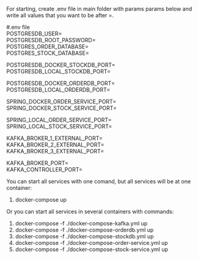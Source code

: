 For starting, create .env file in main folder with params params below and write all values that you want to be after =. <br>

#.env file <br>
POSTGRESDB_USER= <br>
POSTGRESDB_ROOT_PASSWORD= <br>
POSTGRES_ORDER_DATABASE= <br>
POSTGRES_STOCK_DATABASE= <br>

POSTGRESDB_DOCKER_STOCKDB_PORT= <br>
POSTGRESDB_LOCAL_STOCKDB_PORT= <br>

POSTGRESDB_DOCKER_ORDERDB_PORT= <br>
POSTGRESDB_LOCAL_ORDERDB_PORT= <br>

SPRING_DOCKER_ORDER_SERVICE_PORT= <br>
SPRING_DOCKER_STOCK_SERVICE_PORT= <br>

SPRING_LOCAL_ORDER_SERVICE_PORT= <br>
SPRING_LOCAL_STOCK_SERVICE_PORT= <br>

KAFKA_BROKER_1_EXTERNAL_PORT= <br>
KAFKA_BROKER_2_EXTERNAL_PORT= <br>
KAFKA_BROKER_3_EXTERNAL_PORT= <br>

KAFKA_BROKER_PORT= <br>
KAFKA_CONTROLLER_PORT= <br>

You can start all services with one comand, but all services will be at one container: 
1) docker-compose up

Or you can start all services in several containers with commands:
1) docker-compose -f ./docker-compose-kafka.yml up
2) docker-compose -f ./docker-compose-orderdb.yml up
3) docker-compose -f ./docker-compose-stockdb.yml up
4) docker-compose -f ./docker-compose-order-service.yml up
5)  docker-compose -f ./docker-compose-stock-service.yml up

